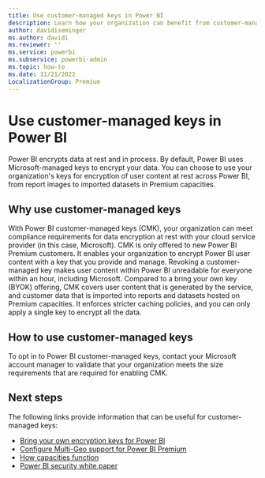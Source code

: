 ```yaml
---
title: Use customer-managed keys in Power BI
description: Learn how your organization can benefit from customer-managed keys to encrypt data in Power BI Premium capacities.
author: davidiseminger
ms.author: davidi
ms.reviewer: ''
ms.service: powerbi
ms.subservice: powerbi-admin
ms.topic: how-to
ms.date: 11/21/2022
LocalizationGroup: Premium
---
```


# Use customer-managed keys in Power BI

Power BI encrypts data at rest and in process. By default, Power BI uses Microsoft-managed keys to encrypt your data. You can choose to use your organization's keys for encryption of user content at rest across Power BI, from report images to imported datasets in Premium capacities.

## Why use customer-managed keys

With Power BI customer-managed keys (CMK), your organization can meet compliance requirements for data encryption at rest with your cloud service provider (in this case, Microsoft). CMK is only offered to new Power BI Premium customers. It enables your organization to encrypt Power BI user content with a key that you provide and manage. Revoking a customer-managed key makes user content within Power BI unreadable for everyone within an hour, including Microsoft. Compared to a bring your own key (BYOK) offering, CMK covers user content that is generated by the service, and customer data that is imported into reports and datasets hosted on Premium capacities. It enforces stricter caching policies, and you can only apply a single key to encrypt all the data.

## How to use customer-managed keys

To opt in to Power BI customer-managed keys, contact your Microsoft account manager to validate that your organization meets the size requirements that are required for enabling CMK.  

## Next steps

The following links provide information that can be useful for customer-managed keys:

* [Bring your own encryption keys for Power BI](service-encryption-byok.md)
* [Configure Multi-Geo support for Power BI Premium](../admin/service-admin-premium-multi-geo.md)
* [How capacities function](service-premium-what-is.md#how-capacities-function)
* [Power BI security white paper](../guidance/whitepaper-powerbi-security.md)

